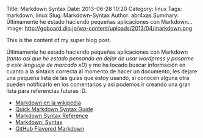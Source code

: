 Title: Markdown Syntax
Date: 2013-06-28 10:20
Category: linux
Tags: markdown, linux
Slug: Markdown-Syntax
Author: abr4xas
Summary: Últimamente he estado haciendo pequeñas aplicaciones con Markdown...
image: http://goboard.dip.jp/wp-content/uploads/2013/04/markdown.png

This is the content of my super blog post.

Últimamente he estado haciendo pequeñas aplicaciones con Markdown (*tanto así que he estado pensando en dejar de usar wordpress y pasarme a este lenguaje de marcado xD*) y me ha tocado buscar información en cuanto a la sintaxis correcta al momento de hacer un documento, les dejare una pequeña lista de las guías que estoy usando, si conocen alguna otra pueden notificarlo en los comentarios y así podemos ir creando una gran lista para referencias futuras :D.

 * [Markdown en la wikipedia](http://es.wikipedia.org/wiki/Markdown "Markdown en la wikipedia")
 * [Quick Markdown Syntax Guide](http://greg.vario.us/doc/markdown.txt "Quick Markdown Syntax Guide")
 * [Markdown Syntax Reference](http://five.squarespace.com/display/ShowHelp?section=Markdown "Markdown Syntax Reference")
 * [Markdown: Syntax](http://daringfireball.net/projects/markdown/syntax "Markdown: Syntax")
 * [GitHub Flavored Markdown](https://help.github.com/articles/github-flavored-markdown "GitHub Flavored Markdown")
